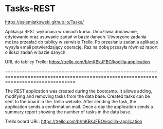 # Tasks-REST
https://psiemiatkowski.github.io/Tasks/

Aplikacja REST wykonana w ramach kursu. Umożliwia dodawanie, edytowanie oraz usuwanie zadań w bazie danych. Utworzone zadania można przesłać do tablicy w serwisie Trello. Po przesłaniu zadania aplikacja wysyła email potwierdzający operację. Raz na dobę przesyła również raport o ilości zadań w bazie danych.

URL do tablicy Trello: https://trello.com/b/mKBkJFBO/kodilla-application

=====================================================================================================================================

The REST application was created during the bootcamp. It allows adding, modifying and removing tasks from the data base. Created tasks can be sent to the board in the Trello website. After sending the task, the application sends a confirmation mail. Once a day the application sends a summary report showing the number of tasks in the data base.

Trello board URL: https://trello.com/b/mKBkJFBO/kodilla-application
